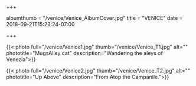 +++

albumthumb = "/venice/Venice_AlbumCover.jpg"
title = "VENICE"
date = 2018-09-21T15:23:24-07:00

+++

{{< photo full="/venice/Venice1.jpg" thumb="/venice/Venice_T1.jpg" alt="" phototitle="MugsAlley cat" description="Wandering the aleys of Venezia">}}

{{< photo full="/venice/Venice2.jpg" thumb="/venice/Venice_T2.jpg" alt="" phototitle="Up Above" description="From Atop the Campanile.">}}


